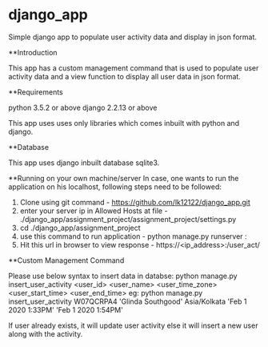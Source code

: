 # django_app
Simple django app to populate user activity data and display in json format.


**Introduction

This app has a custom management command that is used to populate user activity data and a view function to display all user data in json format.

**Requirements

python 3.5.2 or above 
django 2.2.13 or above

This app uses uses only libraries which comes inbuilt with python and django.

**Database

This app uses django inbuilt database sqlite3.

**Running on your own machine/server
In case, one wants to run the application on his localhost, following steps need to be followed:
1. Clone using git command - https://github.com/lk12122/django_app.git
2. enter your server ip in Allowed Hosts at file - ./django_app/assignment_project/assignment_project/settings.py
3. cd  ./django_app/assignment_project
4. use this command to run application - python manage.py runserver <your ip address>:<port>
5. Hit this url in browser to view response - https://<ip_address>:<port>/user_act/ 



**Custom Management Command

Please use below syntax to insert data in databse:
python manage.py insert_user_activity <user_id> <user_name> <user_time_zone> <user_start_time> <user_end_time>
eg: python manage.py insert_user_activity W07QCRPA4 'Glinda Southgood' Asia/Kolkata 'Feb 1 2020  1:33PM' 'Feb 1 2020 1:54PM'

If user already exists, it will update user activity else it will insert a new user along with the activity.


